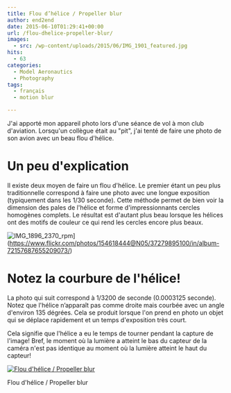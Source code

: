 ```yaml
---
title: Flou d’hélice / Propeller blur
author: end2end
date: 2015-06-10T01:29:41+00:00
url: /flou-dhelice-propeller-blur/
images:
  - src: /wp-content/uploads/2015/06/IMG_1901_featured.jpg
hits:
  - 63
categories:
  - Model Aeronautics
  - Photography
tags:
  - français
  - motion blur

---
```

J'ai apporté mon appareil photo lors d'une séance de vol à mon club d'aviation.  Lorsqu'un collègue était au "pit", j'ai tenté de faire une photo de son avion avec un beau flou d'hélice.<!--more-->

# Un peu d'explication

Il existe deux moyen de faire un flou d'hélice. Le premier étant un peu plus traditionnelle correspond à faire une photo avec une longue exposition (typiquement dans les 1/30 seconde). Cette méthode permet de bien voir la dimension des pales de l'hélice et forme d'impressionnants cercles homogènes complets. Le résultat est d'autant plus beau lorsque les hélices ont des motifs de couleur ce qui rend les cercles encore plus beaux.

![IMG_1896_2370_rpm](http://www.end2endzone.com/wp-content/uploads/2015/06/IMG_1896_2370_rpm-300x225.jpg)](https://www.flickr.com/photos/154618444@N05/37279895100/in/album-72157687655209073/)

# Notez la courbure de l'hélice!

La photo qui suit correspond à 1/3200 de seconde (0.0003125 seconde). Notez que l'hélice n’apparaît pas comme droite mais courbée avec un angle d'environ 135 dégrées. Cela se produit lorsque l'on prend en photo un objet qui se déplace rapidement et un temps d'exposition très court.

Cela signifie que l'hélice a eu le temps de tourner pendant la capture de l'image! Bref, le moment où la lumière a atteint le bas du capteur de la caméra n'est pas identique au moment où la lumière atteint le haut du capteur!

[![Flou d'hélice / Propeller blur](http://www.end2endzone.com/wp-content/uploads/2015/06/IMG_1901_LR5-672x448.jpg)](https://www.flickr.com/photos/154618444@N05/37507246422/in/album-72157687655209073/)

Flou d'hélice / Propeller blur
